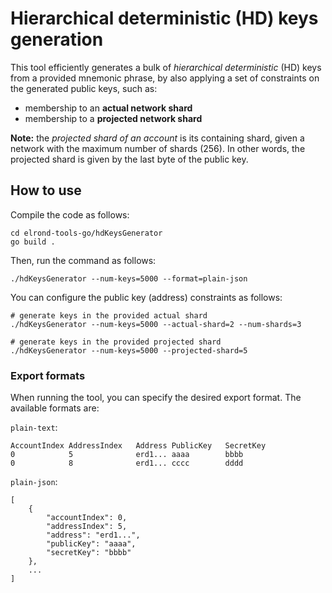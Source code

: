 # Hierarchical deterministic (HD) keys generation

This tool efficiently generates a bulk of _hierarchical deterministic_ (HD) keys from a provided mnemonic phrase, by also applying a set of constraints on the generated public keys, such as:

 - membership to an **actual network shard**
 - membership to a **projected network shard**

**Note:** the *projected shard of an account* is its containing shard, given a network with the maximum number of shards (256). In other words, the projected shard is given by the last byte of the public key.

## How to use

Compile the code as follows:

```
cd elrond-tools-go/hdKeysGenerator
go build .
```

Then, run the command as follows:

```
./hdKeysGenerator --num-keys=5000 --format=plain-json
```

You can configure the public key (address) constraints as follows:

```
# generate keys in the provided actual shard
./hdKeysGenerator --num-keys=5000 --actual-shard=2 --num-shards=3
```

```
# generate keys in the provided projected shard
./hdKeysGenerator --num-keys=5000 --projected-shard=5
```

### Export formats

When running the tool, you can specify the desired export format. The available formats are: 

`plain-text`:

```
AccountIndex AddressIndex	Address	PublicKey	SecretKey
0            5	            erd1...	aaaa	    bbbb
0            8	            erd1...	cccc        dddd
```

`plain-json`:

```
[
    {
        "accountIndex": 0,
        "addressIndex": 5,
        "address": "erd1...",
        "publicKey": "aaaa",
        "secretKey": "bbbb"
    },
    ...
]
```

